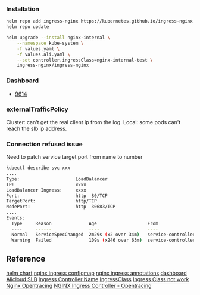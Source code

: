 ### Installation
```bash
helm repo add ingress-nginx https://kubernetes.github.io/ingress-nginx
helm repo update

helm upgrade --install nginx-internal \
    --namespace kube-system \
    -f values.yaml \
    -f values.ali.yaml \
    --set controller.ingressClass=nginx-internal-test \
    ingress-nginx/ingress-nginx
```        

### Dashboard
* [9614](https://grafana.com/grafana/dashboards/9614)

### externalTrafficPolicy
Cluster: can't get the real client ip from the log.
Local: some pods can't reach the slb ip address.

### Connection refused issue
Need to patch service target port from name to number
```bash
kubectl describe svc xxx 
....
Type:                     LoadBalancer
IP:                       xxxx
LoadBalancer Ingress:     xxxx
Port:                     http  80/TCP
TargetPort:               http/TCP
NodePort:                 http  30683/TCP
....
Events:
  Type     Reason              Age                   From                Message
  ----     ------              ----                  ----                -------
  Normal   ServiceSpecChanged  2m29s (x2 over 34m)   service-controller  The service will be updated because the spec has been changed.
  Warning  Failed              109s (x246 over 63m)  service-controller  Fail to ensure loadbalancer, error Message: The specified Port must be between 1 and 65535.. k8s/0/echo-server/debug/c22d473d33fed4328a89602bdb857032f
```

## Reference
[helm chart](https://github.com/kubernetes/ingress-nginx/tree/master/charts/ingress-nginx)
[nginx ingress configmap](https://kubernetes.github.io/ingress-nginx/user-guide/nginx-configuration/configmap)
[nginx ingress annotations](https://kubernetes.github.io/ingress-nginx/user-guide/nginx-configuration/annotations)
[dashboard](https://github.com/kubernetes/ingress-nginx/tree/master/deploy)
[Alicloud SLB](https://www.alibabacloud.com/help/doc-detail/86531.htm)
[Ingress Controller Name](https://github.com/kubernetes/ingress-nginx/blob/master/internal/k8s/main.go)
[IngressClass](https://github.com/kubernetes/ingress-nginx/issues/5593#issuecomment-721562875)
[Ingress Class not work](https://github.com/nginxinc/kubernetes-ingress/issues/1283#issuecomment-746701219)
[Nginx Opentracing](https://github.com/opentracing-contrib/nginx-opentracing)
[NGINX Ingress Controller - Opentracing](https://kubernetes.github.io/ingress-nginx/user-guide/third-party-addons/opentracing/)
